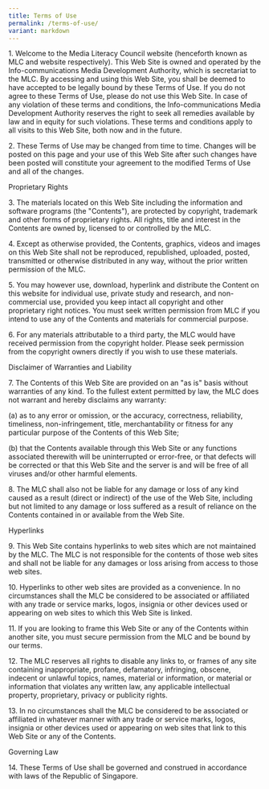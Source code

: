 ```yaml
---
title: Terms of Use
permalink: /terms-of-use/
variant: markdown
---
```


1\. Welcome to the Media Literacy Council website (henceforth known as MLC and website respectively). This Web Site is owned and operated by the Info-communications Media Development Authority, which is secretariat to the MLC. By accessing and using this Web Site, you shall be deemed to have accepted to be legally bound by these Terms of Use. If you do not agree to these Terms of Use, please do not use this Web Site. In case of any violation of these terms and conditions, the Info-communications Media Development Authority reserves the right to seek all remedies available by law and in equity for such violations. These terms and conditions apply to all visits to this Web Site, both now and in the future.

2\. These Terms of Use may be changed from time to time. Changes will be posted on this page and your use of this Web Site after such changes have been posted will constitute your agreement to the modified Terms of Use and all of the changes.

Proprietary Rights

3\. The materials located on this Web Site including the information and software programs (the "Contents"), are protected by copyright, trademark and other forms of proprietary rights. All rights, title and interest in the Contents are owned by, licensed to or controlled by the MLC.

4\. Except as otherwise provided, the Contents, graphics, videos and images on this Web Site shall not be reproduced, republished, uploaded, posted, transmitted or otherwise distributed in any way, without the prior written permission of the MLC.

5\. You may however use, download, hyperlink and distribute the Content on this website for individual use, private study and research, and non-commercial use, provided you keep intact all copyright and other proprietary right notices. You must seek written permission from MLC if you intend to use any of the Contents and materials for commercial purpose.

6\. For any materials attributable to a third party, the MLC would have received permission from the copyright holder. Please seek permission from the copyright owners directly if you wish to use these materials.

Disclaimer of Warranties and Liability

7\. The Contents of this Web Site are provided on an "as is" basis without warranties of any kind. To the fullest extent permitted by law, the MLC does not warrant and hereby disclaims any warranty:

(a) as to any error or omission, or the accuracy, correctness, reliability, timeliness, non-infringement, title, merchantability or fitness for any particular purpose of the Contents of this Web Site;

(b) that the Contents available through this Web Site or any functions associated therewith will be uninterrupted or error-free, or that defects will be corrected or that this Web Site and the server is and will be free of all viruses and/or other harmful elements.

8\. The MLC shall also not be liable for any damage or loss of any kind caused as a result (direct or indirect) of the use of the Web Site, including but not limited to any damage or loss suffered as a result of reliance on the Contents contained in or available from the Web Site.

Hyperlinks

9\. This Web Site contains hyperlinks to web sites which are not maintained by the MLC. The MLC is not responsible for the contents of those web sites and shall not be liable for any damages or loss arising from access to those web sites.

10\. Hyperlinks to other web sites are provided as a convenience. In no circumstances shall the MLC be considered to be associated or affiliated with any trade or service marks, logos, insignia or other devices used or appearing on web sites to which this Web Site is linked.

11\. If you are looking to frame this Web Site or any of the Contents within another site, you must secure permission from the MLC and be bound by our terms.

12\. The MLC reserves all rights to disable any links to, or frames of any site containing inappropriate, profane, defamatory, infringing, obscene, indecent or unlawful topics, names, material or information, or material or information that violates any written law, any applicable intellectual property, proprietary, privacy or publicity rights.

13\. In no circumstances shall the MLC be considered to be associated or affiliated in whatever manner with any trade or service marks, logos, insignia or other devices used or appearing on web sites that link to this Web Site or any of the Contents.

Governing Law

14\. These Terms of Use shall be governed and construed in accordance with laws of the Republic of Singapore.
